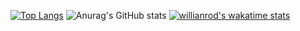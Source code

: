 [![Top Langs](https://github-readme-stats.vercel.app/api/top-langs/?username=cagdaseksi&layout=compact&theme=radical&langs_count=8)](https://github.com/freshdev2015/github-readme-stats)
![Anurag's GitHub stats](https://github-readme-stats.vercel.app/api?username=Colen&show_icons=true&theme=radical)
[![willianrod's wakatime stats](https://github-readme-stats.vercel.app/api/wakatime?username=cagdaseksi)](https://github.com/freshdev2015/github-readme-stats)


